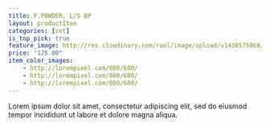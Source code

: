 ```yaml
---
title: P.POWDER, L/S BP
layout: productItem
categories: [set]
is_top_pick: true
feature_image: http://res.cloudinary.com/ruel/image/upload/v1438575069/fashion21/picture-27.jpg
price: "125.00"
item_color_images:
    - http://lorempixel.com/800/600/
    - http://lorempixel.com/800/600/
    - http://lorempixel.com/800/600/
---
```


Lorem ipsum dolor sit amet, consectetur adipiscing elit, sed do eiusmod tempor incididunt ut labore et dolore magna aliqua.
